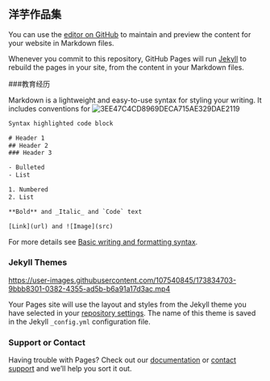 ## 洋芋作品集

You can use the [editor on GitHub](https://github.com/YangYUsc/-/edit/main/README.md) to maintain and preview the content for your website in Markdown files.

Whenever you commit to this repository, GitHub Pages will run [Jekyll](https://jekyllrb.com/) to rebuild the pages in your site, from the content in your Markdown files.

###教育经历

Markdown is a lightweight and easy-to-use syntax for styling your writing. It includes conventions for
![3EE47C4CD8969DECA715AE329DAE2119](https://user-images.githubusercontent.com/107540845/173795519-ddfa60ed-8932-4f55-a76f-8a5b42d66ba9.png)

```markdownhttps://www.bilibili.com/video/BV1V34y1j7CE?p=5&t=891.7
Syntax highlighted code block

# Header 1
## Header 2
### Header 3

- Bulleted
- List

1. Numbered
2. List

**Bold** and _Italic_ and `Code` text

[Link](url) and ![Image](src)
```

For more details see [Basic writing and formatting syntax](https://docs.github.com/en/github/writing-on-github/getting-started-with-writing-and-formatting-on-github/basic-writing-and-formatting-syntax).

### Jekyll Themes



https://user-images.githubusercontent.com/107540845/173834703-9bbb8301-0382-4355-ad5b-b6a91a17d3ac.mp4




Your Pages site will use the layout and styles from the Jekyll theme you have selected in your [repository settings](https://github.com/YangYUsc/-/settings/pages). The name of this theme is saved in the Jekyll `_config.yml` configuration file.

### Support or Contact

Having trouble with Pages? Check out our [documentation](https://docs.github.com/categories/github-pages-basics/) or [contact support](https://support.github.com/contact) and we’ll help you sort it out.

